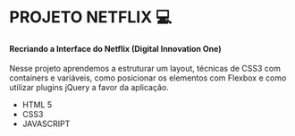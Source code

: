 # PROJETO NETFLIX :computer: 

#### Recriando a Interface do Netflix  (Digital Innovation One)

Nesse projeto aprendemos a estruturar um layout, técnicas de CSS3 com containers e variáveis, como posicionar os elementos com Flexbox e como utilizar plugins jQuery a favor da aplicação.

- HTML 5
- CSS3
- JAVASCRIPT 


